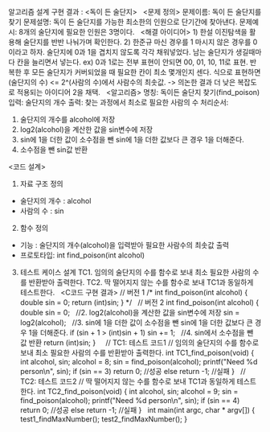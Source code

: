 알고리즘 설계 구현 결과 : <독이 든 술단지>
 
<문제 정의>
문제이름: 독이 든 술단지를 찾기
문제설명: 독이 든 술단지를 가능한 최소한의 인원으로 단기간에 찾아낸다.
문제예시: 8개의 술단지에 필요한 인원은 3명이다.
 
<해결 아이디어>
1) 한설
이진탐색을 활용해 술단지를 반반 나눠가며 확인한다.
2) 한준규
마신 경우를 1 마시지 않은 경우를 0이라고 하자. 술단지에 0과 1을 겹치지 않도록 각각 채워넣었다. 남는 술단지가 생길때마다 칸을 늘리면서 넣는다.
ex) 0과 1로는 전부 표현이 안되면 00, 01, 10, 11로 표현.
반복한 후 모든 술단지가 커버되었을 때 필요한 칸이 최소 몇개인지 센다.
식으로 표현하면 (술단지의 수) <= 2^(사람의 수)에서 사람수의 최솟값.
-> 의논한 결과 더 낮은 복잡도로 적용되는 아이디어 2을 채택.
 
<알고리즘>
명칭: 독이든 술단지 찾기(find_poison)
입력: 술단지의 개수
출력: 찾는 과정에서 최소로 필요한 사람의 수
처리순서:
1. 술단지의 개수를 alcohol에 저장
2. log2(alcohol)을 계산한 값을 sin변수에 저장
3. sin에 1을 더한 값이 소수점을 뺀 sin에 1을 더한 값보다 큰 경우 1을 더해준다.
4. 소수점을 뺀 sin값 반환

<코드 설계>
1. 자료 구조 정의
- 술단지의 개수 : alcohol
- 사람의 수 : sin
 
2. 함수 정의
- 기능 : 술단지의 개수(alcohol)을 입력받아 필요한 사람수의 최솟값 출력
- 프로토타입: int find_poison(int alcohol)
3. 테스트 케이스 설계
TC1. 임의의 술단지의 수를 함수로 보내 최소 필요한 사람의 수를 반환받아 출력한다.
TC2. 딱 떨어지지 않는 수를 함수로 보내 TC1과 동일하게 테스트한다.
 
<C코드 구현 결과>
// 버전 1
/*
int find_poison(int alcohol)
{
double sin = 0;
return (int)sin;
}
*/
 
// 버전 2
int find_poison(int alcohol)
{
double sin = 0;
 
//2. log2(alcohol)을 계산한 값을 sin변수에 저장
sin = log2(alcohol);
 
//3. sin에 1을 더한 값이 소수점을 뺀 sin에 1을 더한 값보다 큰 경우 1을 더해준다.
if (sin + 1 > (int)sin + 1)
sin += 1;
 
//4. sin에서 소수점을 뺀 값 반환
return (int)sin;
}
 
 
// TC1: 테스트 코드1
// 임의의 술단지의 수를 함수로 보내 최소 필요한 사람의 수를 반환받아 출력한다.
int TC1_find_poison(void)
{
int alcohol, sin;
alcohol = 8;
sin = find_poison(alcohol);
printf("Need %d person\n", sin);
if (sin == 3)
return 0; //성공
else
return -1; //실패
}
 
// TC2: 테스트 코드2
// 딱 떨어지지 않는 수를 함수로 보내 TC1과 동일하게 테스트한다.
int TC2_find_poison(void)
{
int alcohol, sin;
alcohol = 9;
sin = find_poison(alcohol);
printf("Need %d person\n", sin);
if (sin == 4)
return 0; //성공
else
return -1; //실패
}
 
int main(int argc, char * argv[])
{
test1_findMaxNumber();
test2_findMaxNumber();
}
